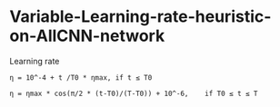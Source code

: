 # Variable-Learning-rate-heuristic-on-AllCNN-network
Learning rate
                                     
    η = 10^-4 + t /T0 * ηmax, if t ≤ T0  

    η = ηmax * cos(π/2 * (t-T0)/(T-T0)) + 10^-6,    if T0 ≤ t ≤ T
                                                                
